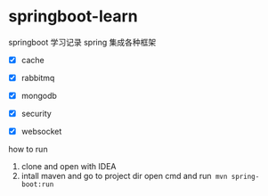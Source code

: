 # springboot-learn
springboot 学习记录
spring 集成各种框架
- [X] cache
- [X] rabbitmq
- [X] mongodb
- [X] security
- [X] websocket


how to run

1. clone and open with IDEA
2. intall maven and go to project dir open cmd and run`` mvn spring-boot:run``
